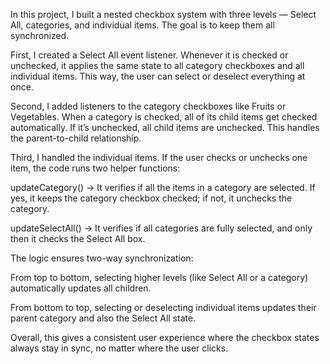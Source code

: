 In this project, I built a nested checkbox system with three levels — Select All, categories, and individual items. The goal is to keep them all synchronized.

First, I created a Select All event listener. Whenever it is checked or unchecked, it applies the same state to all category checkboxes and all individual items. This way, the user can select or deselect everything at once.

Second, I added listeners to the category checkboxes like Fruits or Vegetables. When a category is checked, all of its child items get checked automatically. If it’s unchecked, all child items are unchecked. This handles the parent-to-child relationship.

Third, I handled the individual items. If the user checks or unchecks one item, the code runs two helper functions:

updateCategory() → It verifies if all the items in a category are selected. If yes, it keeps the category checkbox checked; if not, it unchecks the category.

updateSelectAll() → It verifies if all categories are fully selected, and only then it checks the Select All box.

The logic ensures two-way synchronization:

From top to bottom, selecting higher levels (like Select All or a category) automatically updates all children.

From bottom to top, selecting or deselecting individual items updates their parent category and also the Select All state.

Overall, this gives a consistent user experience where the checkbox states always stay in sync, no matter where the user clicks.

